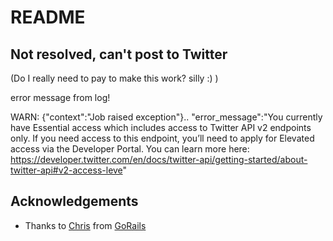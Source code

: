 # README

## Not resolved, can't post to Twitter
(Do I really need to pay to make this work? silly :) )

error message from log! 

WARN: {"context":"Job raised exception"}.. "error_message":"You currently have Essential access which includes access to Twitter API v2 endpoints only. If you need access to this endpoint, you’ll need to apply for Elevated access via the Developer Portal. You can learn more here: https://developer.twitter.com/en/docs/twitter-api/getting-started/about-twitter-api#v2-access-leve"

## Acknowledgements
- Thanks to [Chris](https://excid3.com/) from [GoRails](https://gorails.com/dashboard)

